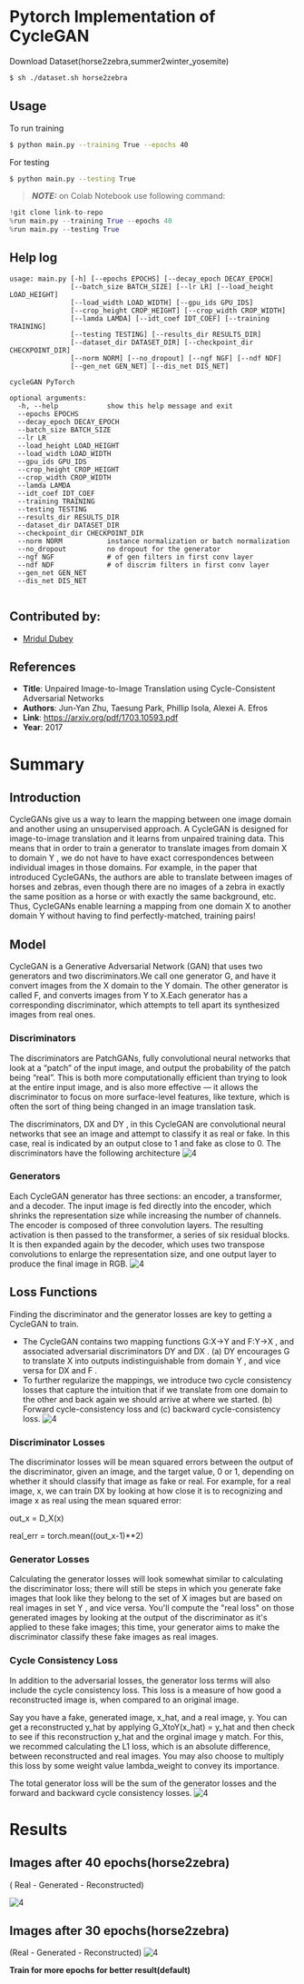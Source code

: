 # Pytorch Implementation of CycleGAN
Download Dataset(horse2zebra,summer2winter_yosemite) 
```bash
$ sh ./dataset.sh horse2zebra
```
## Usage
To run training
```bash
$ python main.py --training True --epochs 40 
```
For testing
```bash
$ python main.py --testing True 
```
> **_NOTE:_** on Colab Notebook use following command:
```python
!git clone link-to-repo
%run main.py --training True --epochs 40
%run main.py --testing True
```
## Help log
```
usage: main.py [-h] [--epochs EPOCHS] [--decay_epoch DECAY_EPOCH]
               [--batch_size BATCH_SIZE] [--lr LR] [--load_height LOAD_HEIGHT]
               [--load_width LOAD_WIDTH] [--gpu_ids GPU_IDS]
               [--crop_height CROP_HEIGHT] [--crop_width CROP_WIDTH]
               [--lamda LAMDA] [--idt_coef IDT_COEF] [--training TRAINING]
               [--testing TESTING] [--results_dir RESULTS_DIR]
               [--dataset_dir DATASET_DIR] [--checkpoint_dir CHECKPOINT_DIR]
               [--norm NORM] [--no_dropout] [--ngf NGF] [--ndf NDF]
               [--gen_net GEN_NET] [--dis_net DIS_NET]

cycleGAN PyTorch

optional arguments:
  -h, --help            show this help message and exit
  --epochs EPOCHS
  --decay_epoch DECAY_EPOCH
  --batch_size BATCH_SIZE
  --lr LR
  --load_height LOAD_HEIGHT
  --load_width LOAD_WIDTH
  --gpu_ids GPU_IDS
  --crop_height CROP_HEIGHT
  --crop_width CROP_WIDTH
  --lamda LAMDA
  --idt_coef IDT_COEF
  --training TRAINING
  --testing TESTING
  --results_dir RESULTS_DIR
  --dataset_dir DATASET_DIR
  --checkpoint_dir CHECKPOINT_DIR
  --norm NORM           instance normalization or batch normalization
  --no_dropout          no dropout for the generator
  --ngf NGF             # of gen filters in first conv layer
  --ndf NDF             # of discrim filters in first conv layer
  --gen_net GEN_NET
  --dis_net DIS_NET
                        
  ```
## Contributed by:
* [Mridul Dubey](https://github.com/mridul911)
## References

* **Title**: Unpaired Image-to-Image Translation using Cycle-Consistent Adversarial Networks
* **Authors**: Jun-Yan Zhu, Taesung Park, Phillip Isola, Alexei A. Efros
* **Link**: https://arxiv.org/pdf/1703.10593.pdf
* **Year**: 2017

# Summary

## **Introduction** 
CycleGANs give us a way to learn the mapping between one image domain and another using an unsupervised approach. A CycleGAN is designed for image-to-image translation and it learns from unpaired training data. This means that in order to train a generator to translate images from domain  X  to domain  Y , we do not have to have exact correspondences between individual images in those domains. For example, in the paper that introduced CycleGANs, the authors are able to translate between images of horses and zebras, even though there are no images of a zebra in exactly the same position as a horse or with exactly the same background, etc. Thus, CycleGANs enable learning a mapping from one domain  X  to another domain  Y  without having to find perfectly-matched, training pairs!
## **Model**
CycleGAN is a Generative Adversarial Network (GAN) that uses two generators and two discriminators.We call one generator G, and have it convert images from the X domain to the Y domain. The other generator is called F, and converts images from Y to X.Each generator has a corresponding discriminator, which attempts to tell apart its synthesized images from real ones.
### **Discriminators**
   The discriminators are PatchGANs, fully convolutional neural networks that look at a “patch” of the input image, and output the probability of the patch being “real”. This is both more computationally efficient than trying to look at the entire input image, and is also more effective — it allows the discriminator to focus on more surface-level features, like texture, which is often the sort of thing being changed in an image translation task.
   
   The discriminators,  DX  and  DY , in this CycleGAN are convolutional neural networks that see an image and attempt to classify it as real or fake. In this case, real is indicated by an output close to 1 and fake as close to 0. The discriminators have the following architecture
   ![4](./assets/discriminator_layers.png)
### **Generators**

Each CycleGAN generator has three sections: an encoder, a transformer, and a decoder. The input image is fed directly into the encoder, which shrinks the representation size while increasing the number of channels. The encoder is composed of three convolution layers. The resulting activation is then passed to the transformer, a series of six residual blocks. It is then expanded again by the decoder, which uses two transpose convolutions to enlarge the representation size, and one output layer to produce the final image in RGB.
![4](./assets/generator.png)

## **Loss Functions**
Finding the discriminator and the generator losses are key to getting a CycleGAN to train.
* The CycleGAN contains two mapping functions  G:X→Y  and  F:Y→X , and associated adversarial discriminators  DY  and  DX . (a)  DY  encourages  G  to translate  X  into outputs indistinguishable from domain  Y , and vice versa for  DX  and  F .
* To further regularize the mappings, we introduce two cycle consistency losses that capture the intuition that if we translate from one domain to the other and back again we should arrive at where we started. (b) Forward cycle-consistency loss and (c) backward cycle-consistency loss.
![4](./assets/CycleGAN_loss.png)
### **Discriminator Losses**
The discriminator losses will be mean squared errors between the output of the discriminator, given an image, and the target value, 0 or 1, depending on whether it should classify that image as fake or real. For example, for a real image, x, we can train  DX  by looking at how close it is to recognizing and image x as real using the mean squared error:

out_x = D_X(x)

real_err = torch.mean((out_x-1)**2)
### **Generator Losses**
Calculating the generator losses will look somewhat similar to calculating the discriminator loss; there will still be steps in which you generate fake images that look like they belong to the set of  X  images but are based on real images in set  Y , and vice versa. You'll compute the "real loss" on those generated images by looking at the output of the discriminator as it's applied to these fake images; this time, your generator aims to make the discriminator classify these fake images as real images.
### **Cycle Consistency Loss**
In addition to the adversarial losses, the generator loss terms will also include the cycle consistency loss. This loss is a measure of how good a reconstructed image is, when compared to an original image.

Say you have a fake, generated image, x_hat, and a real image, y. You can get a reconstructed y_hat by applying G_XtoY(x_hat) = y_hat and then check to see if this reconstruction y_hat and the orginal image y match. For this, we recommed calculating the L1 loss, which is an absolute difference, between reconstructed and real images. You may also choose to multiply this loss by some weight value lambda_weight to convey its importance.

The total generator loss will be the sum of the generator losses and the forward and backward cycle consistency losses.
![4](./assets/loss.png)
# **Results**

## Images after 40 epochs(horse2zebra)
( Real - Generated - Reconstructed)

![4](./assets/epoch40.jpg)
## Images after 30 epochs(horse2zebra)
 (Real - Generated - Reconstructed)
![4](./assets/epoch30.jpg)

**Train for more epochs for better result(default)**
